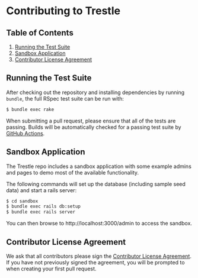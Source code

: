 # Contributing to Trestle

## Table of Contents

1. [Running the Test Suite](#running-the-test-suite)
2. [Sandbox Application](#sandbox-application)
3. [Contributor License Agreement](#contributor-license-agreement)


## Running the Test Suite

After checking out the repository and installing dependencies by running `bundle`, the full RSpec test suite can be run with:

```sh
$ bundle exec rake
```

When submitting a pull request, please ensure that all of the tests are passing. Builds will be automatically checked for a passing test suite by [GitHub Actions](https://github.com/TrestleAdmin/trestle/actions).


## Sandbox Application

The Trestle repo includes a sandbox application with some example admins and pages to demo most of the available functionality.

The following commands will set up the database (including sample seed data) and start a rails server:

```sh
$ cd sandbox
$ bundle exec rails db:setup
$ bundle exec rails server
```

You can then browse to http://localhost:3000/admin to access the sandbox.


## Contributor License Agreement

We ask that all contributors please sign the [Contributor License Agreement](https://cla-assistant.io/TrestleAdmin/trestle). If you have not previously signed the agreement, you will be prompted to when creating your first pull request.

